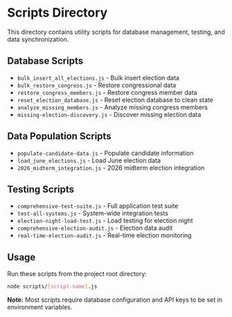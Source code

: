 # Scripts Directory

This directory contains utility scripts for database management, testing, and data synchronization.

## Database Scripts

- `bulk_insert_all_elections.js` - Bulk insert election data
- `bulk_restore_congress.js` - Restore congressional data
- `restore_congress_members.js` - Restore congress member data
- `reset_election_database.js` - Reset election database to clean state
- `analyze_missing_members.js` - Analyze missing congress members
- `missing-election-discovery.js` - Discover missing election data

## Data Population Scripts

- `populate-candidate-data.js` - Populate candidate information
- `load_june_elections.js` - Load June election data
- `2026_midterm_integration.js` - 2026 midterm election integration

## Testing Scripts

- `comprehensive-test-suite.js` - Full application test suite
- `test-all-systems.js` - System-wide integration tests
- `election-night-load-test.js` - Load testing for election night
- `comprehensive-election-audit.js` - Election data audit
- `real-time-election-audit.js` - Real-time election monitoring

## Usage

Run these scripts from the project root directory:

```bash
node scripts/[script-name].js
```

**Note:** Most scripts require database configuration and API keys to be set in environment variables.
